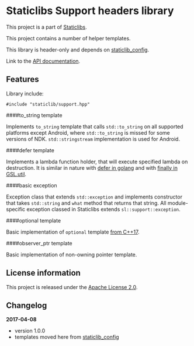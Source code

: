 Staticlibs Support headers library
==================================

This project is a part of [Staticlibs](http://staticlibs.net/).

This project contains a number of helper templates.

This library is header-only and depends on [staticlib_config](https://github.com/staticlibs/staticlib_config).

Link to the [API documentation](http://staticlibs.github.io/staticlib_config/docs/html/namespacestaticlib_1_1support.html).

Features
--------

Library include:

    #include "staticlib/support.hpp"

####to_string template

Implements `to_string` template that calls `std::to_string` on all supported platforms except Android, 
where `std::to_string` is missed for some versions of NDK. `std::stringstream` implementation
is used for Android.

####defer template

Implements a lambda function holder, that will execute specified lambda on destruction. 
It is similar in nature with [defer in golang](https://tour.golang.org/flowcontrol/12) and
with [finally in GSL.util](http://isocpp.github.io/CppCoreGuidelines/CppCoreGuidelines#gslutil-utilities).

####basic exception

Exception class that extends `std::exception` and implements constructor that takes `std::string`
and `what` method that returns that string. All module-specific exception classed in Staticlibs 
extends `sl::support::exception`.

####optional template

Basic implementation of `optional` template [from C++17](http://en.cppreference.com/w/cpp/utility/optional).

####observer_ptr template

Basic implementation of non-owning pointer template.

License information
-------------------

This project is released under the [Apache License 2.0](http://www.apache.org/licenses/LICENSE-2.0).

Changelog
---------

**2017-04-08**

 * version 1.0.0
 * templates moved here from [staticlib_config](https://github.com/staticlibs/staticlib_config)
